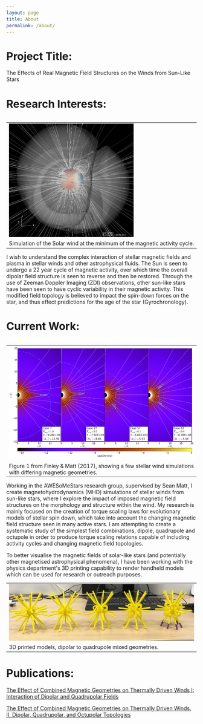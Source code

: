 ```yaml
---
layout: page
title: About
permalink: /about/
---
```


# Project Title:

The Effects of Real Magnetic Field Structures on the Winds from Sun-Like Stars

# Research Interests:

<table class="image" align="right">
<tr><td><img src="/images/about/SolarMin.png" height="300px"></td></tr>
<tr><td class="caption">Simulation of the Solar wind at the minimum of the magnetic activity cycle.</td></tr>
</table>

I wish to understand the complex interaction of stellar magnetic fields and plasma in stellar winds and other astrophysical fluids. The Sun is seen to undergo a 22 year cycle of magnetic activity, over which time the overall dipolar field structure is seen to reverse and then be restored. Through the use of Zeeman Doppler Imaging (ZDI) observations, other sun-like stars have been seen to have cyclic variability in their magnetic activity. This modified field topology is believed to impact the spin-down forces on the star, and thus effect predictions for the age of the star (Gyrochronology).

# Current Work:

<table class="image" align="right">
<tr><td><img src="/images/about/paper1_f2.png" height="300px"></td></tr>
<tr><td class="caption">Figure 1 from Finley & Matt (2017), showing a few stellar wind simulations with differing magnetic geometries.</td></tr>
</table>

Working in the AWESoMeStars research group, supervised by Sean Matt, I create magnetohydrodynamics (MHD) simulations of stellar winds from sun-like stars, where I explore the impact of imposed magnetic field structures on the morphology and structure within the wind. My research is mainly focused on the creation of torque scaling laws for evolutionary models of stellar spin down, which take into account the changing magnetic field structure seen in many active stars. I am attempting to create a systematic study of the simplest field combinations, dipole, quadrupole and octupole in order to produce torque scaling relations capable of including activity cycles and changing magnetic field topologies. 

To better visualise the magnetic fields of solar-like stars (and potentially other magnetised astrophysical phenomena), I have been working with the physics department's 3D printing capability to render handheld models which can be used for research or outreach purposes. 

<table class="image" align="center">
<tr><td><img src="/images/about/3d_prints.jpg" height="150px"></td></tr>
<tr><td class="caption">3D printed models, dipolar to quadrupole mixed geometries.</td></tr>
</table>

# Publications:
[The Effect of Combined Magnetic Geometries on Thermally Driven Winds I: Interaction of Dipolar and Quadrupolar Fields ]( http://iopscience.iop.org/article/10.3847/1538-4357/aa7fb9)

[The Effect of Combined Magnetic Geometries on Thermally Driven Winds. II. Dipolar, Quadrupolar, and Octupolar Topologies ](http://iopscience.iop.org/article/10.3847/1538-4357/aaaab5)


